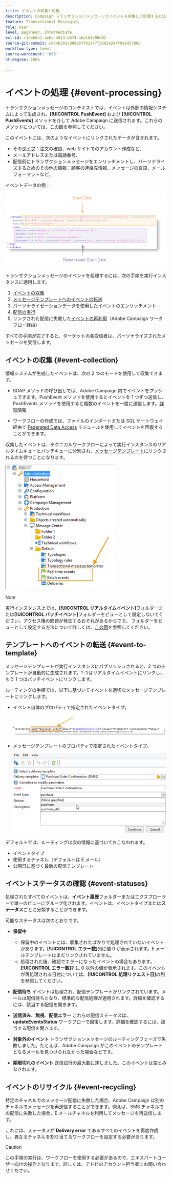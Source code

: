```yaml
---
title: イベントの収集と処理
description: Campaign トランザクションメッセージでイベントを収集して処理する方法を学ぶ
feature: Transactional Messaging
role: User
level: Beginner, Intermediate
exl-id: c1deb0a1-aeba-4813-b674-a6a164b98b02
source-git-commit: c044b391c900e8ff82147f2682e2e4f91845780c
workflow-type: tm+mt
source-wordcount: '693'
ht-degree: 100%

---
```


# イベントの処理 {#event-processing}

トランザクションメッセージのコンテキストでは、イベントは外部の情報システムによって生成され、**[!UICONTROL PushEvent]** および **[!UICONTROL PushEvents]** メソッドを介して Adobe Campaign に送信されます。これらのメソッドについては、[この節](event-description.md)を参照してください。

このイベントには、次のようなイベントにリンクされたデータが含まれます。

* その[タイプ](transactional.md#create-event-types)：注文の確認、web サイトでのアカウント作成など、
* メールアドレスまたは電話番号、
* 配信前にトランザクションメッセージをエンリッチメントし、パーソナライズするためのその他の情報：顧客の連絡先情報、メッセージの言語、メールフォーマットなど。

イベントデータの例：

![](assets/mc-event-request.png)

トランザクションメッセージのイベントを処理するには、次の手順を実行インスタンスに適用します。

1. [イベントの収集](#event-collection)
1. [メッセージテンプレートへのイベントの転送](#routing-towards-a-template)
1. パーソナライゼーションデータを使用したイベントのエンリッチメント
1. [配信の実行](delivery-execution.md)
1. リンクされた配信に失敗した[イベントの再利用](#event-recycling)（Adobe Campaign ワークフロー経由）

すべての手順が完了すると、ターゲットの各受信者は、パーソナライズされたメッセージを受信します。

## イベントの収集 {#event-collection}

情報システムが生成したイベントは、次の 2 つのモードを使用して収集できます。

* SOAP メソッドの呼び出しでは、Adobe Campaign 内でイベントをプッシュできます。PushEvent メソッドを使用するとイベントを 1 つずつ送信し、PushEvents メソッドを使用すると複数のイベントを一度に送信します。[詳細情報](event-description.md)

* ワークフローの作成では、ファイルのインポートまたは SQL ゲートウェイ経由で [Federated Data Access](../connect/fda.md) モジュールを使用してイベントを回復することができます。

収集したイベントは、テクニカルワークフローによって実行インスタンスのリアルタイムキューとバッチキューに分別され、[メッセージテンプレート](transactional-template.md)にリンクされるのを待つことになります。

![](assets/mc-event-queues.png)

>[!NOTE]
>
>実行インスタンス上では、**[!UICONTROL リアルタイムイベント]**&#x200B;フォルダーまたは&#x200B;**[!UICONTROL バッチイベント]**&#x200B;フォルダーをビューとして設定しないでください。アクセス権の問題が発生するおそれがあるからです。 フォルダーをビューとして設定する方法について詳しくは、[この節](../audiences/folders-and-views.md#turn-a-folder-to-a-view)を参照してください。

## テンプレートへのイベントの転送 {#event-to-template}

メッセージテンプレートが実行インスタンスにパブリッシュされると、2 つのテンプレートが自動的に生成されます。1 つはリアルタイムイベントにリンクし、もう 1 つはバッチイベントにリンクします。

ルーティングの手順では、以下に基づいてイベントを適切なメッセージテンプレートにリンクします。

* イベント自体のプロパティで指定されたイベントタイプ。

   ![](assets/event-type-sample.png)

* メッセージテンプレートのプロパティで指定されたイベントタイプ。

   ![](assets/event-type-select.png)

デフォルトでは、ルーティングは次の情報に基づいておこなわれます。

* イベントタイプ
* 使用するチャネル（デフォルトは E メール）
* 公開日に基づく最新の配信テンプレート

## イベントステータスの確認 {#event-statuses}

処理されたすべてのイベントは、**イベント履歴**&#x200B;フォルダーまたはエクスプローラーで単一のビューにグループ化されます。イベントは、イベントタイプまたは&#x200B;**ステータス**&#x200B;ごとに分類することができます。

可能なステータスは次のとおりです。

* **保留中**

   * 保留中のイベントには、収集されたばかりで処理されていないイベントがあります。**[!UICONTROL エラー数]**&#x200B;列に値 0 が表示されます。E メールテンプレートはまだリンクされていません。
   * 処理された後、確認でエラーになったイベントの場合もあります。**[!UICONTROL エラー数]**&#x200B;列に 0 以外の値が表示されます。このイベントが再処理される日付については、**[!UICONTROL 処理リクエスト日]**&#x200B;の列を参照してください。

* **配信待ち**
イベントは処理され、配信テンプレートがリンクされています。メールは配信待ちとなり、標準的な配信処理が適用されます。詳細を確認するには、該当する配信を開きます。
* **送信済み**、**無視**、**配信エラー**
これらの配信ステータスは、 
**updateEventsStatus** ワークフローで回復します。詳細を確認するには、該当する配信を開きます。
* **対象外のイベント**
トランザクションメッセージのルーティングフェーズで失敗しました。たとえば、Adobe Campaign がこのイベントのテンプレートとなるメールを見つけられなかった場合などです。
* **期限切れのイベント**
送信試行の最大数に達しました。このイベントは空とみなされます。

## イベントのリサイクル {#event-recycling}

特定のチャネルでのメッセージ配信に失敗した場合、Adobe Campaign は別のチャネルでメッセージを再送信することができます。例えば、SMS チャネルでの配信に失敗した場合、E メールチャネルを利用してメッセージを再送信します。

これには、ステータスが **Delivery error** であるすべてのイベントを再度作成し、異なるチャネルを割り当てるワークフローを設定する必要があります。

>[!CAUTION]
>
>この手順の実行は、ワークフローを使用する必要があるので、エキスパートユーザー向けの操作となります。詳しくは、アドビのアカウント担当者にお問い合わせください。
